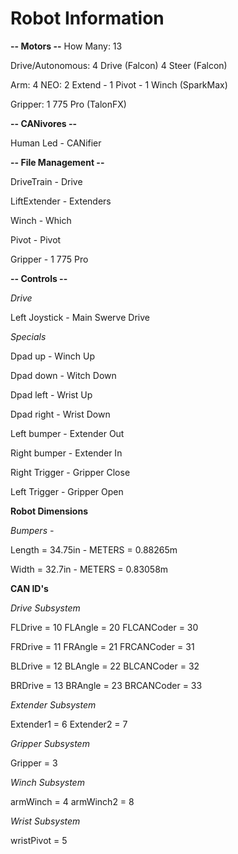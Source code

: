 # **Robot Information**

**-- Motors --**
How Many: 13

Drive/Autonomous:
4 Drive (Falcon)
4 Steer (Falcon)

Arm:
4 NEO: 2 Extend - 1 Pivot - 1 Winch (SparkMax)

Gripper:
1 775 Pro (TalonFX)


**-- CANivores --**

Human Led - CANifier


**-- File Management --** 

DriveTrain - Drive

LiftExtender - Extenders

Winch - Which

Pivot - Pivot

Gripper - 1 775 Pro

**-- Controls --**

*Drive*

Left Joystick - Main Swerve Drive

*Specials*

Dpad up - Winch Up

Dpad down - Witch Down

Dpad left - Wrist Up

Dpad right - Wrist Down

Left bumper - Extender Out

Right bumper - Extender In

Right Trigger - Gripper Close

Left Trigger - Gripper Open

**Robot Dimensions**

*Bumpers -*

Length = 34.75in - METERS = 0.88265m

Width = 32.7in - METERS = 0.83058m

**CAN ID's**

*Drive Subsystem*

FLDrive = 10
FLAngle = 20
FLCANCoder = 30

FRDrive = 11
FRAngle = 21
FRCANCoder = 31

BLDrive = 12
BLAngle = 22
BLCANCoder = 32

BRDrive = 13
BRAngle = 23
BRCANCoder = 33

*Extender Subsystem*

Extender1 = 6
Extender2 = 7

*Gripper Subsystem*

Gripper = 3

*Winch Subsystem*

armWinch = 4
armWinch2 = 8

*Wrist Subsystem*

wristPivot = 5